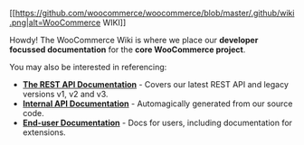 [[https://github.com/woocommerce/woocommerce/blob/master/.github/wiki.png|alt=WooCommerce WIKI]]

Howdy! The WooCommerce Wiki is where we place our **developer focussed documentation** for the **core WooCommerce project**.

You may also be interested in referencing:

- **[The REST API Documentation](http://woocommerce.github.io/woocommerce-rest-api-docs/)** - Covers our latest REST API and legacy versions v1, v2 and v3.
- **[Internal API Documentation](https://docs.woocommerce.com/wc-apidocs/index.html)** - Automagically generated from our source code.
- **[End-user Documentation](https://docs.woocommerce.com/)** - Docs for users, including documentation for extensions.